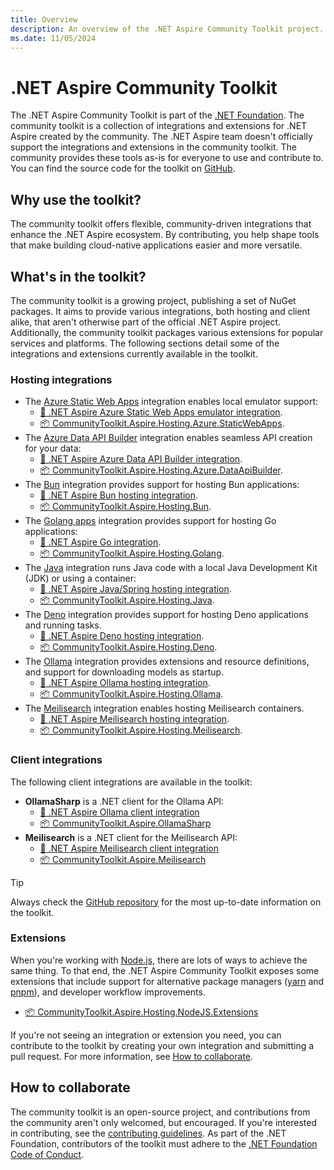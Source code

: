 ```yaml
---
title: Overview
description: An overview of the .NET Aspire Community Toolkit project.
ms.date: 11/05/2024
---
```


# .NET Aspire Community Toolkit

The .NET Aspire Community Toolkit is part of the [.NET Foundation](https://dotnetfoundation.org/projects/project-detail/.net-aspire-community-toolkit). The community toolkit is a collection of integrations and extensions for .NET Aspire created by the community. The .NET Aspire team doesn't officially support the integrations and extensions in the community toolkit. The community provides these tools as-is for everyone to use and contribute to. You can find the source code for the toolkit on [GitHub][github-repo].

## Why use the toolkit?

The community toolkit offers flexible, community-driven integrations that enhance the .NET Aspire ecosystem. By contributing, you help shape tools that make building cloud-native applications easier and more versatile.

## What's in the toolkit?

The community toolkit is a growing project, publishing a set of NuGet packages. It aims to provide various integrations, both hosting and client alike, that aren't otherwise part of the official .NET Aspire project. Additionally, the community toolkit packages various extensions for popular services and platforms. The following sections detail some of the integrations and extensions currently available in the toolkit.

### Hosting integrations

- The [Azure Static Web Apps](/azure/static-web-apps/static-web-apps-cli-overview) integration enables local emulator support:
  - [📄 .NET Aspire Azure Static Web Apps emulator integration](hosting-azure-static-web-apps.md).
  - [📦 CommunityToolkit.Aspire.Hosting.Azure.StaticWebApps](https://nuget.org/packages/CommunityToolkit.Aspire.Hosting.Azure.StaticWebApps).
- The [Azure Data API Builder](/azure/data-api-builder/overview) integration enables seamless API creation for your data:
  - [📄 .NET Aspire Azure Data API Builder integration](https://github.com/CommunityToolkit/Aspire/tree/main/src/CommunityToolkit.Aspire.Hosting.Azure.DataApiBuilder).
  - [📦 CommunityToolkit.Aspire.Hosting.Azure.DataApiBuilder](https://nuget.org/packages/CommunityToolkit.Aspire.Hosting.Azure.DataApiBuilder).
- The [Bun](https://bun.sh) integration provides support for hosting Bun applications:
  - [📄 .NET Aspire Bun hosting integration](hosting-bun.md).
  - [📦 CommunityToolkit.Aspire.Hosting.Bun](https://nuget.org/packages/CommunityToolkit.Aspire.Hosting.Bun).
- The [Golang apps](https://go.dev/) integration provides support for hosting Go applications:
  - [📄 .NET Aspire Go integration](hosting-golang.md).
  - [📦 CommunityToolkit.Aspire.Hosting.Golang](https://nuget.org/packages/CommunityToolkit.Aspire.Hosting.Golang).
- The [Java](https://www.java.com/) integration runs Java code with a local Java Development Kit (JDK) or using a container:
  - [📄 .NET Aspire Java/Spring hosting integration](hosting-java.md).
  - [📦 CommunityToolkit.Aspire.Hosting.Java](https://nuget.org/packages/CommunityToolkit.Aspire.Hosting.Java).
- The [Deno](https://deno.com/) integration provides support for hosting Deno applications and running tasks.
  - [📄 .NET Aspire Deno hosting integration](https://github.com/CommunityToolkit/Aspire/tree/main/src/CommunityToolkit.Aspire.Hosting.Deno).
  - [📦 CommunityToolkit.Aspire.Hosting.Deno](https://nuget.org/packages/CommunityToolkit.Aspire.Hosting.Deno).
- The [Ollama](https://ollama.com/) integration provides extensions and resource definitions, and support for downloading models as startup.
  - [📄 .NET Aspire Ollama hosting integration](ollama.md#hosting-integration).
  - [📦 CommunityToolkit.Aspire.Hosting.Ollama](https://nuget.org/packages/CommunityToolkit.Aspire.Hosting.Ollama).
- The [Meilisearch](https://www.meilisearch.com) integration enables hosting Meilisearch containers.
  - [📄 .NET Aspire Meilisearch hosting integration](https://github.com/CommunityToolkit/Aspire/tree/main/src/CommunityToolkit.Aspire.Hosting.Meilisearch).
  - [📦 CommunityToolkit.Aspire.Hosting.Meilisearch](https://nuget.org/packages/CommunityToolkit.Aspire.Hosting.Meilisearch).

### Client integrations

The following client integrations are available in the toolkit:

- **OllamaSharp** is a .NET client for the Ollama API:
  - [📄 .NET Aspire Ollama client integration](ollama.md#client-integration)
  - [📦 CommunityToolkit.Aspire.OllamaSharp](https://nuget.org/packages/CommunityToolkit.Aspire.OllamaSharp)
- **Meilisearch** is a .NET client for the Meilisearch API:
  - [📄 .NET Aspire Meilisearch client integration](https://github.com/CommunityToolkit/Aspire/tree/main/src/CommunityToolkit.Aspire.Hosting.Meilisearch)
  - [📦 CommunityToolkit.Aspire.Meilisearch](https://nuget.org/packages/CommunityToolkit.Aspire.Meilisearch)

> [!TIP]
> Always check the [GitHub repository][github-repo] for the most up-to-date information on the toolkit.

### Extensions

When you're working with [Node.js](https://nodejs.org/), there are lots of ways to achieve the same thing. To that end, the .NET Aspire Community Toolkit exposes some extensions that include support for alternative package managers ([yarn](https://yarnpkg.com/) and [pnpm](https://pnpm.io/)), and developer workflow improvements.

- [📦 CommunityToolkit.Aspire.Hosting.NodeJS.Extensions](https://nuget.org/packages/CommunityToolkit.Aspire.Hosting.NodeJS.Extensions)

If you're not seeing an integration or extension you need, you can contribute to the toolkit by creating your own integration and submitting a pull request. For more information, see [How to collaborate](#how-to-collaborate).

## How to collaborate

The community toolkit is an open-source project, and contributions from the community aren't only welcomed, but encouraged. If you're interested in contributing, see the [contributing guidelines](https://github.com/CommunityToolkit/Aspire/blob/main/CONTRIBUTING.md). As part of the .NET Foundation, contributors of the toolkit must adhere to the [.NET Foundation Code of Conduct](https://dotnetfoundation.org/about/policies/code-of-conduct).

[github-repo]: https://github.com/CommunityToolkit/Aspire
